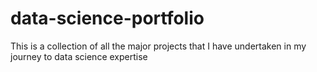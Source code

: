 # data-science-portfolio
This is a collection of all the major projects that I have undertaken in my journey to data science expertise
